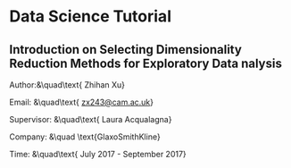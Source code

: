 # Data Science Tutorial
## Introduction on Selecting Dimensionality Reduction Methods for Exploratory Data nalysis
 Author:&\quad\text{ Zhihan Xu}
 
 Email: &\quad\text{ zx243@cam.ac.uk}
 
 Supervisor: &\quad\text{ Laura Acqualagna}
 
 Company: &\quad \text{GlaxoSmithKline}
 
 Time: &\quad\text{ July 2017 - September 2017}

